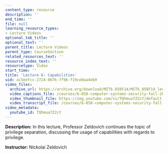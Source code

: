 ```yaml
---
content_type: resource
description: ''
end_time: ''
file: null
learning_resource_types:
- Lecture Videos
optional_tab_title: ''
optional_text: ''
parent_title: Lecture Videos
parent_type: CourseSection
related_resources_text: ''
resource_index_text: ''
resourcetype: Video
start_time: ''
title: 'Lecture 6: Capabilities'
uid: ac5eefcc-2724-8676-7f96-f19ce0aa4eb9
video_files:
  archive_url: https://archive.org/download/MIT6.858F14/MIT6_858F14_lec06_300k.mp4
  video_captions_file: /courses/6-858-computer-systems-security-fall-2014/d5f2f077a1f65c6180fadec7cc97db61_TQhmua7Z2cY.vtt
  video_thumbnail_file: https://img.youtube.com/vi/TQhmua7Z2cY/default.jpg
  video_transcript_file: /courses/6-858-computer-systems-security-fall-2014/20f5343a215f11a03136c0937347a490_TQhmua7Z2cY.pdf
video_metadata:
  youtube_id: TQhmua7Z2cY
---
```


**Description:** In this lecture, Professor Zeldovich continues the topic of privilege separation, discussing the usage of capabilities with regards to privilege.

**Instructor:** Nickolai Zeldovich